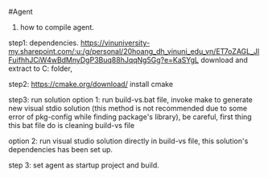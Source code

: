 #Agent
1. how to compile agent.


step1: dependencies.
https://vinuniversity-my.sharepoint.com/:u:/g/personal/20hoang_dh_vinuni_edu_vn/ET7oZAGL_JlFuifhhJCiW4wBdMnyDgP3Buq88hJqqNg5Gg?e=KaSYgL
download and extract to C: folder,

step2: https://cmake.org/download/ 
install cmake

step3: run solution
option 1: run build-vs.bat file, invoke make to generate new visual stdio solution 
(this method is not recommended due to some error of pkg-config while finding package's library),
be careful, first thing this bat file do is cleaning build-vs file

option 2: run visual studio solution directly in build-vs file, this solution's dependencies has been set up.


step 3: set agent as startup project and build. 
